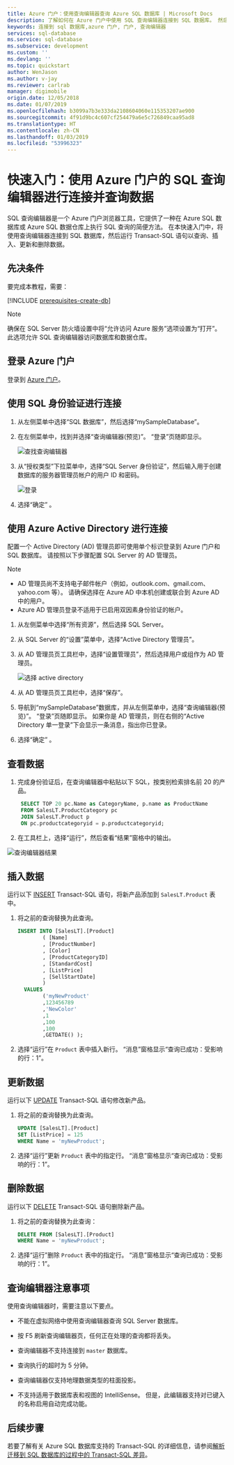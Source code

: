 ```yaml
---
title: Azure 门户：使用查询编辑器查询 Azure SQL 数据库 | Microsoft Docs
description: 了解如何在 Azure 门户中使用 SQL 查询编辑器连接到 SQL 数据库。 然后，通过运行 Transact-SQL (T-SQL) 语句来查询和编辑数据。
keywords: 连接到 sql 数据库,azure 门户, 门户, 查询编辑器
services: sql-database
ms.service: sql-database
ms.subservice: development
ms.custom: ''
ms.devlang: ''
ms.topic: quickstart
author: WenJason
ms.author: v-jay
ms.reviewer: carlrab
manager: digimobile
origin.date: 12/05/2018
ms.date: 01/07/2019
ms.openlocfilehash: b3099a7b3e333da2108604060e115353207ae900
ms.sourcegitcommit: 4f91d9bc4c607cf254479a6e5c726849caa95ad8
ms.translationtype: HT
ms.contentlocale: zh-CN
ms.lasthandoff: 01/03/2019
ms.locfileid: "53996323"
---
```

# <a name="quickstart-use-the-azure-portals-sql-query-editor-to-connect-and-query-data"></a>快速入门：使用 Azure 门户的 SQL 查询编辑器进行连接并查询数据

SQL 查询编辑器是一个 Azure 门户浏览器工具，它提供了一种在 Azure SQL 数据库或 Azure SQL 数据仓库上执行 SQL 查询的简便方法。 在本快速入门中，将使用查询编辑器连接到 SQL 数据库，然后运行 Transact-SQL 语句以查询、插入、更新和删除数据。

## <a name="prerequisites"></a>先决条件

要完成本教程，需要：

[!INCLUDE [prerequisites-create-db](../../includes/sql-database-connect-query-prerequisites-create-db-includes.md)]

> [!NOTE]
> 确保在 SQL Server 防火墙设置中将“允许访问 Azure 服务”选项设置为“打开”。 此选项允许 SQL 查询编辑器访问数据库和数据仓库。

## <a name="sign-in-the-azure-portal"></a>登录 Azure 门户

登录到 [Azure 门户](https://portal.azure.cn/)。

## <a name="connect-using-sql-authentication"></a>使用 SQL 身份验证进行连接

1. 从左侧菜单中选择“SQL 数据库”，然后选择“mySampleDatabase”。

2. 在左侧菜单中，找到并选择“查询编辑器(预览)”。 “登录”页随即显示。

    ![查找查询编辑器](./media/sql-database-connect-query-portal/find-query-editor.PNG)

3. 从“授权类型”下拉菜单中，选择“SQL Server 身份验证”，然后输入用于创建数据库的服务器管理员帐户的用户 ID 和密码。

    ![登录](./media/sql-database-connect-query-portal/login-menu.png) 

4. 选择“确定” 。


## <a name="connect-using-azure-active-directory"></a>使用 Azure Active Directory 进行连接

配置一个 Active Directory (AD) 管理员即可使用单个标识登录到 Azure 门户和 SQL 数据库。 请按照以下步骤配置 SQL Server 的 AD 管理员。

> [!NOTE]
* AD 管理员尚不支持电子邮件帐户（例如，outlook.com、gmail.com、yahoo.com 等）。 请确保选择在 Azure AD 中本机创建或联合到 Azure AD 中的用户。
* Azure AD 管理员登录不适用于已启用双因素身份验证的帐户。

1. 从左侧菜单中选择“所有资源”，然后选择 SQL Server。

2. 从 SQL Server 的“设置”菜单中，选择“Active Directory 管理员”。

3. 从 AD 管理员页工具栏中，选择“设置管理员”，然后选择用户或组作为 AD 管理员。

    ![选择 active directory](./media/sql-database-connect-query-portal/select-active-directory.png)

4. 从 AD 管理员页工具栏中，选择“保存”。

5. 导航到“mySampleDatabase”数据库，并从左侧菜单中，选择“查询编辑器(预览)”。 “登录”页随即显示。 如果你是 AD 管理员，则在右侧的“Active Directory 单一登录”下会显示一条消息，指出你已登录。 
   
6. 选择“确定” 。


## <a name="view-data"></a>查看数据

1. 完成身份验证后，在查询编辑器中粘贴以下 SQL，按类别检索排名前 20 的产品。

   ```sql
    SELECT TOP 20 pc.Name as CategoryName, p.name as ProductName
    FROM SalesLT.ProductCategory pc
    JOIN SalesLT.Product p
    ON pc.productcategoryid = p.productcategoryid;
   ```

2. 在工具栏上，选择“运行”，然后查看“结果”窗格中的输出。

![查询编辑器结果](./media/sql-database-connect-query-portal/query-editor-results.png)

## <a name="insert-data"></a>插入数据

运行以下 [INSERT](https://msdn.microsoft.com/library/ms174335.aspx) Transact-SQL 语句，将新产品添加到 `SalesLT.Product` 表中。

1. 将之前的查询替换为此查询。

   ```sql
   INSERT INTO [SalesLT].[Product]
           ( [Name]
           , [ProductNumber]
           , [Color]
           , [ProductCategoryID]
           , [StandardCost]
           , [ListPrice]
           , [SellStartDate]
           )
     VALUES
           ('myNewProduct'
           ,123456789
           ,'NewColor'
           ,1
           ,100
           ,100
           ,GETDATE() );
   ```


2. 选择“运行”在 `Product` 表中插入新行。 “消息”窗格显示“查询已成功：受影响的行：1”。


## <a name="update-data"></a>更新数据

运行以下 [UPDATE](https://msdn.microsoft.com/library/ms177523.aspx) Transact-SQL 语句修改新产品。

1. 将之前的查询替换为此查询。

   ```sql
   UPDATE [SalesLT].[Product]
   SET [ListPrice] = 125
   WHERE Name = 'myNewProduct';
   ```

2. 选择“运行”更新 `Product` 表中的指定行。 “消息”窗格显示“查询已成功：受影响的行：1”。

## <a name="delete-data"></a>删除数据

运行以下 [DELETE](https://msdn.microsoft.com/library/ms189835.aspx) Transact-SQL 语句删除新产品。

1. 将之前的查询替换为此查询：

   ```sql
   DELETE FROM [SalesLT].[Product]
   WHERE Name = 'myNewProduct';
   ```

2. 选择“运行”删除 `Product` 表中的指定行。 “消息”窗格显示“查询已成功：受影响的行：1”。


## <a name="query-editor-considerations"></a>查询编辑器注意事项

使用查询编辑器时，需要注意以下要点。

* 不能在虚拟网络中使用查询编辑器查询 SQL Server 数据库。

* 按 F5 刷新查询编辑器页，任何正在处理的查询都将丢失。

* 查询编辑器不支持连接到 `master` 数据库。

* 查询执行的超时为 5 分钟。

* 查询编辑器仅支持地理数据类型的柱面投影。

* 不支持适用于数据库表和视图的 IntelliSense。 但是，此编辑器支持对已键入的名称启用自动完成功能。


## <a name="next-steps"></a>后续步骤

若要了解有关 Azure SQL 数据库支持的 Transact-SQL 的详细信息，请参阅[解析迁移到 SQL 数据库的过程中的 Transact-SQL 差异](sql-database-transact-sql-information.md)。
